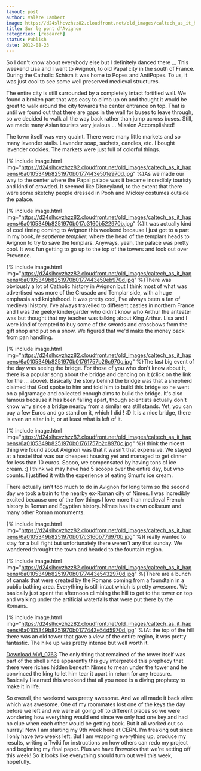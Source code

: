 ```yaml
---
layout: post
author: Valère Lambert
image: https://d24slhcvzhzz82.cloudfront.net/old_images/caltech_as_it_happens/6a0105349b8251970b01761757aee0970c.jpg
title: Sur le pont d'Avignon 
categories: [research]
status: Publish
date: 2012-08-23
---
```


So I don't know about everybody else but I definitely danced there <a href="https://www.youtube.com/watch?v=vZUzzWlvn1w" target="_self" title="...">...</a>
This weekend Lisa and I went to Avignon, to old Papal city in the south of France. During the Catholic Schism it was home to Popes and AntiPopes. To us, it was just cool to see some well preserved medieval structures.

The entire city is still surrounded by a completely intact fortified wall. We found a broken part that was easy to climb up on and thought it would be great to walk around the city towards the center entrance on top. That is until we found out that there are gaps in the wall for buses to leave through, so we decided to walk all the way back rather than jump across buses. Still, we made many Asian tourists very jealous ... Mission Accomplished!

The town itself was very quaint. There were many little markets and so many lavender stalls. Lavender soap, sachets, candles, etc. I bought lavender cookies. The markets were just full of colorful things.


{% include image.html img="https://d24slhcvzhzz82.cloudfront.net/old_images/caltech_as_it_happens/6a0105349b8251970b0177443e501e970d.jpg" %}As we made our way to the center where the Papal palace was it became incredibly touristy and kind of crowded. It seemed like Disneyland, to the extent that there were some sketchy people dressed in Pooh and Mickey costumes outside the palace.


{% include image.html img="https://d24slhcvzhzz82.cloudfront.net/old_images/caltech_as_it_happens/6a0105349b8251970b017c3160b522970b.jpg" %}It was actually kind of cool timing coming to Avignon this weekend because I just got to a part in my book, *le septieme templier*, where the head of the templars heads to Avignon to try to save the templars. Anyways, yeah, the palace was pretty cool. It was fun getting to go up to the top of the towers and look out over Provence.


{% include image.html img="https://d24slhcvzhzz82.cloudfront.net/old_images/caltech_as_it_happens/6a0105349b8251970b0177443e50eb970d.jpg" %}There was obviously a lot of Catholic history in Avignon but I think most of what was advertised was more of the Crusade and Templar side, with a huge emphasis and knighthood. It was pretty cool, I've always been a fan of medieval history. I've always travelled to different castles in northern France and I was the geeky kindergarder who didn't know who Arthur the anteater was but thought that my teacher was talking about King Arthur. Lisa and I were kind of tempted to buy some of the swords and crossbows from the gift shop and put on a show. We figured that we'd make the money back from pan handling.


{% include image.html img="https://d24slhcvzhzz82.cloudfront.net/old_images/caltech_as_it_happens/6a0105349b8251970b01761757b26c970c.jpg" %}The last big event of the day was seeing the bridge. For those of you who don't know about it, there is a popular song about the bridge and dancing on it (click on the link for the ... above). Basically the story behind the bridge was that a shepherd claimed that God spoke to him and told him to build this bridge so he went on a pilgramage and collected enough alms to build the bridge. It's also famous because it has been falling apart, though scientists actually don't know why since a bridge nearby from a similar era still stands. Yet, you can pay a few Euros and go stand on it, which I did ! :D
It is a nice bridge, there is even an altar in it, or at least what is left of it.


{% include image.html img="https://d24slhcvzhzz82.cloudfront.net/old_images/caltech_as_it_happens/6a0105349b8251970b01761757b2c8970c.jpg" %}I think the nicest thing we found about Avignon was that it wasn't that expensive. We stayed at a hostel that was our cheapest housing yet and managed to get dinner for less than 10 euros. Soooo, we compensated by having tons of ice cream. :)
I think we may have had 5 scoops over the entire day, but who counts. I justified it with the experience of eating Smurfs ice cream.

There actually isn't too much to do in Avignon for long term so the second day we took a train to the nearby ex-Roman city of Nîmes. I was incredibly excited because one of the few things I love more than medieval French history is Roman and Egyptian history. Nîmes has its own coliseum and many other Roman monuments.


{% include image.html img="https://d24slhcvzhzz82.cloudfront.net/old_images/caltech_as_it_happens/6a0105349b8251970b017c3160b77d970b.jpg" %}I really wanted to stay for a bull fight but unfortunately there weren't any that sunday. We wandered throught the town and headed to the fountain region.


{% include image.html img="https://d24slhcvzhzz82.cloudfront.net/old_images/caltech_as_it_happens/6a0105349b8251970b0177443e5432970d.jpg" %}There are a bunch of canals that were created by the Romans coming from a foundtain in a public bathing area. Everything is still intact which is pretty awesome. We basically just spent the afternoon climbing the hill to get to the tower on top and walking under the artificial waterfalls that were put there by the Romans.


{% include image.html img="https://d24slhcvzhzz82.cloudfront.net/old_images/caltech_as_it_happens/6a0105349b8251970b0177443e54d5970d.jpg" %}At the top of the hill there was an old tower that gave a view of the entire region, it was pretty fantastic. The hike up was pretty intense but well worth it.

<span class="asset  asset-video at-xid-6a0105349b8251970b0176175c2c2d970c"><a href="https://caltech.typepad.com/files/mvi_0763.mov">Download MVI_0763</a>
The only thing that remained of the tower itself was part of the shell since apparently this guy interpreted this prophecy that there were riches hidden beneath Nîmes to mean under the tower and he convinced the king to let him tear it apart in return for any treasure. Basically I learned this weekend that all you need is a diving prophecy to make it in life.

So overall, the weekend was pretty awesome. And we all made it back alive which was awesome. One of my roommates lost one of the keys the day before we left and we were all going off to different places so we were wondering how everything would end since we only had one key and had no clue when each other would be getting back. But it all worked out so hurray!
Now I am starting my 9th week here at CERN. I'm freaking out since I only have two weeks left. But I am wrapping everything up, produce my results, writing a Twiki for instructions on how others can redo my project and beginning my final paper. Plus we have fireworks that we're setting off this week! So it looks like everything should turn out well this week, hopefully.

<span class="asset  asset-video at-xid-6a0105349b8251970b017c3160ba3e970b">
